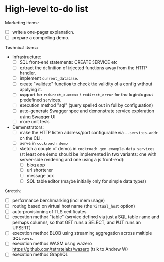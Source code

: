 # High-level to-do list

Marketing items:

- [ ] write a one-pager explanation.
- [ ] prepare a compelling demo.

Technical items:

- Infrastructure:
  - [ ] SQL front-end statements: CREATE SERVICE etc
  - [ ] extract the definition of injected functions away from the HTTP handler.
  - [ ] implement `current_database`.
  - [ ] create "validate" function to check the validity of a config without applying it.
  - [ ] support for `redirect_success` / `redirect_error` for the login/logout predefined services.
  - [ ] execution method "sql" (query spelled out in full by configuration)
  - [ ] auto-generate Swagger spec and demonstrate service exploration using Swagger UI
  - [ ] more unit tests

- Demonstrators:
  - [ ] make the HTTP listen address/port configurable via `--services-addr` on the CLI.
  - [ ] serve in `cockroach demo`
  - [ ] sketch a couple of demos in `cockroach gen example-data services` (at least one demo should be
        implemented in two variants: one with server-side rendering and
        one using a js front-end):
    - [ ] blog app
    - [ ] url shortener
    - [ ] message box
    - [ ] SQL table editor (maybe initially only for simple data types)

Stretch:

- [ ] performance benchmarking (incl mem usage)
- [ ] routing based on virtual host name (the `virtual_host` option)
- [ ] auto-provisioning of TLS certificates
- [ ] execution method "table" (service defined via just a SQL table
      name and perhaps columns, so that GET runs a SELECT, and PUT
      runs an UPSERT)
- [ ] execution method BLOB using streaming aggregation across multiple SQL rows.
- [ ] execution method WASM using wazero  https://github.com/tetratelabs/wazero (talk to Andrew W)
- [ ] execution method GraphQL
